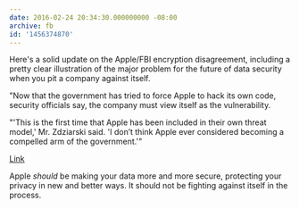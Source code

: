 ```yaml
---
date: 2016-02-24 20:34:30.000000000 -08:00
archive: fb
id: '1456374870'
---
```


Here's a solid update on the Apple/FBI encryption disagreement, including a pretty clear illustration of the major problem for the future of data security when you pit a company against itself.

"Now that the government has tried to force Apple to hack its own code, security officials say, the company must view itself as the vulnerability.

"'This is the first time that Apple has been included in their own threat model,' Mr. Zdziarski said. 'I don’t think Apple ever considered becoming a compelled arm of the government.'"

[Link](http://www.nytimes.com/2016/02/25/technology/apple-is-said-to-be-working-on-an-iphone-even-it-cant-hack.html?_r=0)

Apple *should* be making your data more and more secure, protecting your privacy in new and better ways. It should not be fighting against itself in the process.
